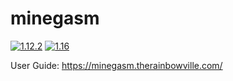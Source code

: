 # minegasm

[![1.12.2](https://github.com/RainbowVille/minegasm/actions/workflows/gradle-1.12.2.yml/badge.svg)](https://github.com/RainbowVille/minegasm/actions/workflows/gradle-1.12.2.yml) [![1.16](https://github.com/RainbowVille/minegasm/actions/workflows/gradle-1.16.yml/badge.svg)](https://github.com/RainbowVille/minegasm/actions/workflows/gradle-1.16.yml)

User Guide: https://minegasm.therainbowville.com/
